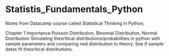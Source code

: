 # Statistis_Fundamentals_Python
Notes from Datacamp course called Statistical Thinking in Python,

Chapter 1 Importance
Poisson Distribution, Binomial Distribution, Normal Distribution
Simulating theoritical distributions/probabilities in python with sample parameters and comparing real distribution to theory.
See if sample datas fit theoritical distributions.
